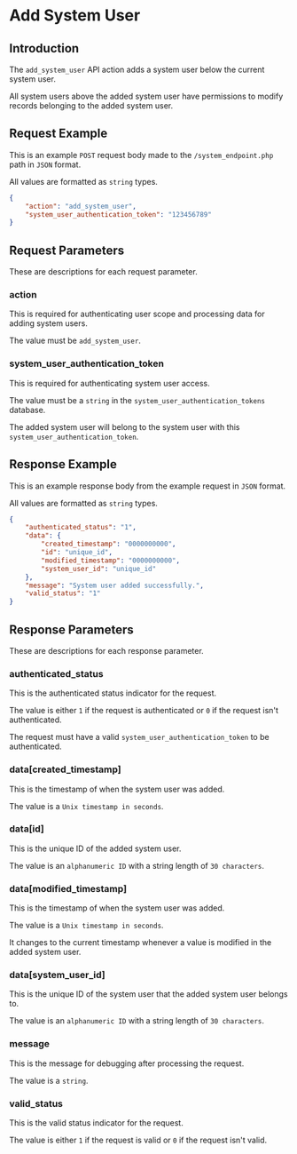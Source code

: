 # Add System User

## Introduction

The `add_system_user` API action adds a system user below the current system user.

All system users above the added system user have permissions to modify records belonging to the added system user.

## Request Example

This is an example `POST` request body made to the `/system_endpoint.php` path in `JSON` format.

All values are formatted as `string` types.

```json
{
    "action": "add_system_user",
    "system_user_authentication_token": "123456789"
}
```

## Request Parameters

These are descriptions for each request parameter.

### action

This is required for authenticating user scope and processing data for adding system users.

The value must be `add_system_user`.

### system_user_authentication_token

This is required for authenticating system user access.

The value must be a `string` in the `system_user_authentication_tokens` database.

The added system user will belong to the system user with this `system_user_authentication_token`.

## Response Example

This is an example response body from the example request in `JSON` format.

All values are formatted as `string` types.

```json
{
    "authenticated_status": "1",
    "data": {
        "created_timestamp": "0000000000",
        "id": "unique_id",
        "modified_timestamp": "0000000000",
        "system_user_id": "unique_id"
    },
    "message": "System user added successfully.",
    "valid_status": "1"
}
```

## Response Parameters

These are descriptions for each response parameter.

### authenticated_status

This is the authenticated status indicator for the request.

The value is either `1` if the request is authenticated or `0` if the request isn't authenticated.

The request must have a valid `system_user_authentication_token` to be authenticated.

### data[created_timestamp]

This is the timestamp of when the system user was added.

The value is a `Unix timestamp in seconds`.

### data[id]

This is the unique ID of the added system user.

The value is an `alphanumeric ID` with a string length of `30 characters`.

### data[modified_timestamp]

This is the timestamp of when the system user was added.

The value is a `Unix timestamp in seconds`.

It changes to the current timestamp whenever a value is modified in the added system user.

### data[system_user_id]

This is the unique ID of the system user that the added system user belongs to.

The value is an `alphanumeric ID` with a string length of `30 characters`.

### message

This is the message for debugging after processing the request.

The value is a `string`.

### valid_status

This is the valid status indicator for the request.

The value is either `1` if the request is valid or `0` if the request isn't valid.
